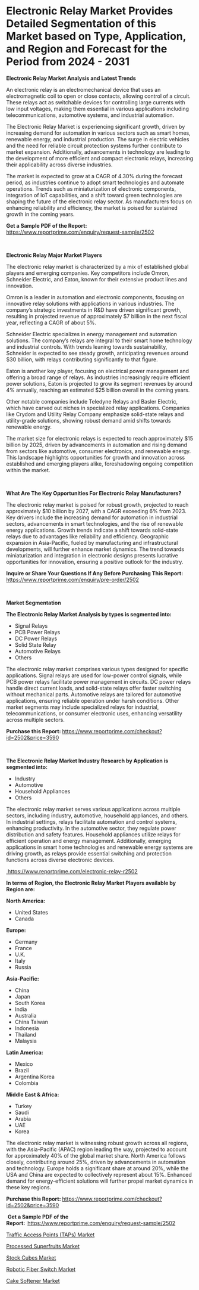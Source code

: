 <p><h1>Electronic Relay Market Provides Detailed Segmentation of this Market based on Type, Application, and Region and Forecast for the Period from 2024 - 2031</h1></p><p><strong>Electronic Relay Market Analysis and Latest Trends</strong></p>
<p><p>An electronic relay is an electromechanical device that uses an electromagnetic coil to open or close contacts, allowing control of a circuit. These relays act as switchable devices for controlling large currents with low input voltages, making them essential in various applications including telecommunications, automotive systems, and industrial automation.</p><p>The Electronic Relay Market is experiencing significant growth, driven by increasing demand for automation in various sectors such as smart homes, renewable energy, and industrial production. The surge in electric vehicles and the need for reliable circuit protection systems further contribute to market expansion. Additionally, advancements in technology are leading to the development of more efficient and compact electronic relays, increasing their applicability across diverse industries.</p><p>The market is expected to grow at a CAGR of 4.30% during the forecast period, as industries continue to adopt smart technologies and automate operations. Trends such as miniaturization of electronic components, integration of IoT capabilities, and a shift toward green technologies are shaping the future of the electronic relay sector. As manufacturers focus on enhancing reliability and efficiency, the market is poised for sustained growth in the coming years.</p></p>
<p><strong>Get a Sample PDF of the Report:&nbsp;</strong> <a href="https://www.reportprime.com/enquiry/request-sample/2502">https://www.reportprime.com/enquiry/request-sample/2502</a></p>
<p>&nbsp;</p>
<p><strong>Electronic Relay Major Market Players</strong></p>
<p><p>The electronic relay market is characterized by a mix of established global players and emerging companies. Key competitors include Omron, Schneider Electric, and Eaton, known for their extensive product lines and innovation. </p><p>Omron is a leader in automation and electronic components, focusing on innovative relay solutions with applications in various industries. The company’s strategic investments in R&D have driven significant growth, resulting in projected revenue of approximately $7 billion in the next fiscal year, reflecting a CAGR of about 5%.</p><p>Schneider Electric specializes in energy management and automation solutions. The company’s relays are integral to their smart home technology and industrial controls. With trends leaning towards sustainability, Schneider is expected to see steady growth, anticipating revenues around $30 billion, with relays contributing significantly to that figure.</p><p>Eaton is another key player, focusing on electrical power management and offering a broad range of relays. As industries increasingly require efficient power solutions, Eaton is projected to grow its segment revenues by around 4% annually, reaching an estimated $25 billion overall in the coming years.</p><p>Other notable companies include Teledyne Relays and Basler Electric, which have carved out niches in specialized relay applications. Companies like Crydom and Utility Relay Company emphasize solid-state relays and utility-grade solutions, showing robust demand amid shifts towards renewable energy.</p><p>The market size for electronic relays is expected to reach approximately $15 billion by 2025, driven by advancements in automation and rising demand from sectors like automotive, consumer electronics, and renewable energy. This landscape highlights opportunities for growth and innovation across established and emerging players alike, foreshadowing ongoing competition within the market.</p></p>
<p>&nbsp;</p>
<p><strong>What Are The Key Opportunities For Electronic Relay Manufacturers?</strong></p>
<p><p>The electronic relay market is poised for robust growth, projected to reach approximately $10 billion by 2027, with a CAGR exceeding 6% from 2023. Key drivers include the increasing demand for automation in industrial sectors, advancements in smart technologies, and the rise of renewable energy applications. Growth trends indicate a shift towards solid-state relays due to advantages like reliability and efficiency. Geographic expansion in Asia-Pacific, fueled by manufacturing and infrastructural developments, will further enhance market dynamics. The trend towards miniaturization and integration in electronic designs presents lucrative opportunities for innovation, ensuring a positive outlook for the industry.</p></p>
<p><strong>Inquire or Share Your Questions If Any Before Purchasing This Report:</strong> <a href="https://www.reportprime.com/enquiry/pre-order/2502">https://www.reportprime.com/enquiry/pre-order/2502</a></p>
<p>&nbsp;</p>
<p><strong>Market Segmentation</strong></p>
<p><strong>The Electronic Relay Market Analysis by types is segmented into:</strong></p>
<p><ul><li>Signal Relays</li><li>PCB Power Relays</li><li>DC Power Relays</li><li>Solid State Relay</li><li>Automotive Relays</li><li>Others</li></ul></p>
<p><p>The electronic relay market comprises various types designed for specific applications. Signal relays are used for low-power control signals, while PCB power relays facilitate power management in circuits. DC power relays handle direct current loads, and solid-state relays offer faster switching without mechanical parts. Automotive relays are tailored for automotive applications, ensuring reliable operation under harsh conditions. Other market segments may include specialized relays for industrial, telecommunications, or consumer electronic uses, enhancing versatility across multiple sectors.</p></p>
<p><strong>Purchase this Report:&nbsp;</strong><a href="https://www.reportprime.com/checkout?id=2502&price=3590">https://www.reportprime.com/checkout?id=2502&price=3590</a></p>
<p>&nbsp;</p>
<p><strong>The Electronic Relay Market Industry Research by Application is segmented into:</strong></p>
<p><ul><li>Industry</li><li>Automotive</li><li>Household Appliances</li><li>Others</li></ul></p>
<p><p>The electronic relay market serves various applications across multiple sectors, including industry, automotive, household appliances, and others. In industrial settings, relays facilitate automation and control systems, enhancing productivity. In the automotive sector, they regulate power distribution and safety features. Household appliances utilize relays for efficient operation and energy management. Additionally, emerging applications in smart home technologies and renewable energy systems are driving growth, as relays provide essential switching and protection functions across diverse electronic devices.</p></p>
<p><a href="https://www.reportprime.com/electronic-relay-r2502">&nbsp;https://www.reportprime.com/electronic-relay-r2502</a></p>
<p><strong>In terms of Region, the Electronic Relay Market Players available by Region are:</strong></p>
<p>
    <p> <strong> North America: </strong>
        <ul>
            <li>United States</li>
            <li>Canada</li>
        </ul>
        </p> 
    <p> <strong> Europe: </strong>
        <ul>
            <li>Germany</li>
            <li>France</li>
            <li>U.K.</li>
            <li>Italy</li>
            <li>Russia</li>
        </ul>
        </p> 
    <p> <strong> Asia-Pacific: </strong>
        <ul>
            <li>China</li>
            <li>Japan</li>
            <li>South Korea</li>
            <li>India</li>
            <li>Australia</li>
            <li>China Taiwan</li>
            <li>Indonesia</li>
            <li>Thailand</li>
            <li>Malaysia</li>
        </ul>
        </p> 
    <p> <strong> Latin America: </strong>
        <ul>
            <li>Mexico</li>
            <li>Brazil</li>
            <li>Argentina Korea</li>
            <li>Colombia</li>
        </ul>
        </p> 
    <p> <strong> Middle East & Africa: </strong>
        <ul>
            <li>Turkey</li>
            <li>Saudi</li>
            <li>Arabia</li>
            <li>UAE</li>
            <li>Korea</li>
        </ul>
    </p>
    </p>
<p><p>The electronic relay market is witnessing robust growth across all regions, with the Asia-Pacific (APAC) region leading the way, projected to account for approximately 40% of the global market share. North America follows closely, contributing around 25%, driven by advancements in automation and technology. Europe holds a significant share at around 20%, while the USA and China are expected to collectively represent about 15%. Enhanced demand for energy-efficient solutions will further propel market dynamics in these key regions.</p></p>
<p><strong>Purchase this Report: </strong><a href="https://www.reportprime.com/checkout?id=2502&price=3590">https://www.reportprime.com/checkout?id=2502&price=3590</a></p>
<p>&nbsp;<strong>Get a Sample PDF of the Report:&nbsp;&nbsp;</strong><a href="https://www.reportprime.com/enquiry/request-sample/2502">https://www.reportprime.com/enquiry/request-sample/2502</a></p>
<p><strong></strong></p>
<p><p><a href="https://issuu.com/reportprime-2/docs/traffic-access-points-taps-market-s_bcffc2b746b34b">Traffic Access Points (TAPs) Market</a></p><p><a href="https://www.linkedin.com/pulse/processed-superfruits-industry-sector-market-dynamics-future-scenarios-cwskf?trackingId=FpwYQqiSSYaC9%2FrUlX2ifw%3D%3D">Processed Superfruits Market</a></p><p><a href="https://www.linkedin.com/pulse/future-stock-cubes-market-global-forecast-trends-2024-2031-3qlse?trackingId=lexGj9DyR86cSLiRUVceTw%3D%3D">Stock Cubes Market</a></p><p><a href="https://issuu.com/reportprime-2/docs/robotic-fiber-switch-market-size-20_d9d12e22985d99">Robotic Fiber Switch Market</a></p><p><a href="https://www.linkedin.com/pulse/navigating-global-cake-softener-market-from-trends-strategy-period-bwfvf?trackingId=MzuHXgifRUqaR%2B97RkGWGw%3D%3D">Cake Softener Market</a></p></p>